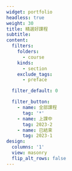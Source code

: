 ```yaml
---
widget: portfolio
headless: true
weight: 30
title: 精選好課程
subtitle:
content:
  filters:
    folders:
      - course
    kinds:
      - section
    exclude_tags:
      - preface

  filter_default: 0

  filter_button:
    - name: 全部課程
      tag: '*'
    - name: 上課中
      tag: 2023-2
    - name: 已結束
      tag: 2023-1
design:
  columns: '1'
  view: masonry
  flip_alt_rows: false
---
```

